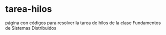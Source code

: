 # tarea-hilos
página con códigos para resolver la tarea de hilos de la clase Fundamentos de Sistemas Distribuidos
